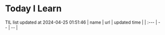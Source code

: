# Today I Learn 
TIL list updated at 2024-04-25 01:51:46
| name | url | updated time |
| :--- | -- | -- |
